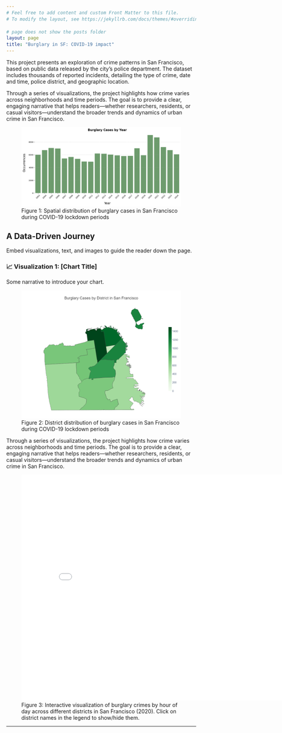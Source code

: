 ```yaml
---
# Feel free to add content and custom Front Matter to this file.
# To modify the layout, see https://jekyllrb.com/docs/themes/#overriding-theme-defaults

# page does not show the posts folder
layout: page
title: "Burglary in SF: COVID-19 impact"
---
```


This project presents an exploration of crime patterns in San Francisco, based on public data released by the city’s police department. The dataset includes thousands of reported incidents, detailing the type of crime, date and time, police district, and geographic location.

Through a series of visualizations, the project highlights how crime varies across neighborhoods and time periods. The goal is to provide a clear, engaging narrative that helps readers—whether researchers, residents, or casual visitors—understand the broader trends and dynamics of urban crime in San Francisco.

<figure class="figure-wrapper">
  <img src="/assets/images/output.png" alt="Crime pattern visualization">
  <figcaption class="figure-caption">Figure 1: Spatial distribution of burglary cases in San Francisco during COVID-19 lockdown periods</figcaption>
</figure>

## A Data-Driven Journey

Embed visualizations, text, and images to guide the reader down the page.

### 📈 Visualization 1: [Chart Title]
Some narrative to introduce your chart.

<figure class="figure-wrapper">
  <img src="/assets/images/map.png" alt="Crime pattern visualization">
  <figcaption class="figure-caption">Figure 2: District distribution of burglary cases in San Francisco during COVID-19 lockdown periods</figcaption>
</figure>

Through a series of visualizations, the project highlights how crime varies across neighborhoods and time periods. The goal is to provide a clear, engaging narrative that helps readers—whether researchers, residents, or casual visitors—understand the broader trends and dynamics of urban crime in San Francisco.

<!-- <figure class="figure-wrapper">
  <img src="/assets/images/interactive.png" alt="Crimes per hour of the day in 2020">
  <figcaption class="figure-caption">Figure 2: District distribution of burglary cases in San Francisco during COVID-19 lockdown periods</figcaption>
</figure> -->

<figure class="figure-wrapper">
  <iframe src="/assets/images/burglary_by_hour.html" width="800" height="600" frameborder="0"></iframe>
  <figcaption class="figure-caption">Figure 3: Interactive visualization of burglary crimes by hour of day across different districts in San Francisco (2020). Click on district names in the legend to show/hide them.</figcaption>
</figure>


---